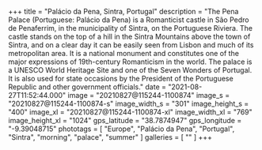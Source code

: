 +++
title = "Palácio da Pena, Sintra, Portugal"
description = "The Pena Palace (Portuguese: Palácio da Pena) is a Romanticist castle in São Pedro de Penaferrim, in the municipality of Sintra, on the Portuguese Riviera. The castle stands on the top of a hill in the Sintra Mountains above the town of Sintra, and on a clear day it can be easily seen from Lisbon and much of its metropolitan area. It is a national monument and constitutes one of the major expressions of 19th-century Romanticism in the world. The palace is a UNESCO World Heritage Site and one of the Seven Wonders of Portugal. It is also used for state occasions by the President of the Portuguese Republic and other government officials."
date = "2021-08-27T11:52:44.000"
image = "20210827@115244-1100874"
image_s = "20210827@115244-1100874-s"
image_width_s = "301"
image_height_s = "400"
image_xl = "20210827@115244-1100874-xl"
image_width_xl = "769"
image_height_xl = "1024"
gps_latitude = "38.7874947"
gps_longitude = "-9.39048715"
phototags = [ "Europe", "Palácio da Pena", "Portugal", "Sintra", "morning", "palace", "summer" ]
galleries = [ "" ]
+++
